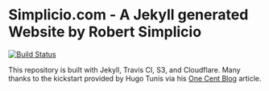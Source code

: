 # Simplicio.com - A Jekyll generated Website by Robert Simplicio

[![Build Status](https://travis-ci.org/rsimplicio/simplicio.com.svg?branch=master)](https://travis-ci.org/rsimplicio/simplicio.com)

This repository is built with Jekyll, Travis CI, S3, and Cloudflare. Many thanks to the kickstart provided by Hugo Tunis via his [One Cent Blog](https://hugotunius.se/aws/cloudflare/web/2016/01/10/the-one-cent-blog.md-the-one-cent-blog.html) article.

